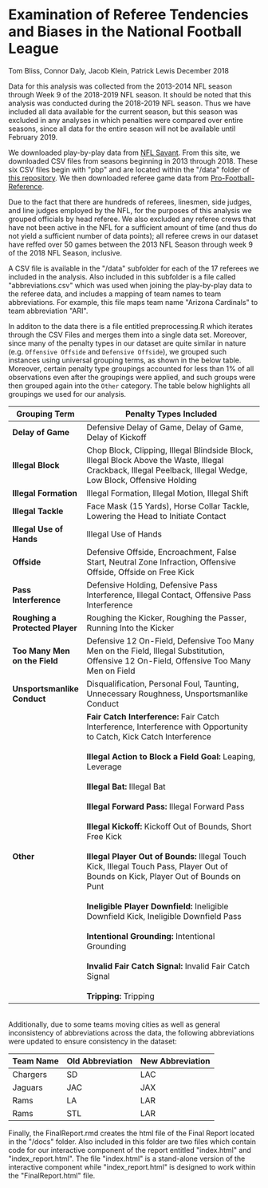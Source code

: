 Examination of Referee Tendencies and Biases in the National Football League
================
Tom Bliss, Connor Daly, Jacob Klein, Patrick Lewis
December 2018

Data for this analysis was collected from the 2013-2014 NFL season through Week 9 of the 2018-2019 NFL season. It should be noted that this analysis was conducted during the 2018-2019 NFL season. Thus we have included all data available for the current season, but this season was excluded in any analyses in which penalties were compared over entire seasons, since all data for the entire season will not be available until February 2019.

We downloaded play-by-play data from [NFL Savant](http://www.nflsavant.com/about.php?fbclid=IwAR3c8IZngQd0eE_0jp3Z401TdZXSBa8E-qEAX8J7J4uC3--CisVr7ZQfjEQ). From this site, we downloaded CSV files from seasons beginning in 2013 through 2018. These six CSV files begin with "pbp" and are located within the "/data" folder of [this repository](https://github.com/JacobK-/referee-visualizations). We then downloaded referee game data from [Pro-Football-Reference](https://www.pro-football-reference.com/officials/index.htm?fbclid=IwAR387n92do_jrcbwKAjKNR2Y_GSGpcnWMGbCbJ7Pwmx7AdpZQRSbmglfSfU).

Due to the fact that there are hundreds of referees, linesmen, side judges, and line judges employed by the NFL, for the purposes of this analysis we grouped officials by head referee. We also excluded any referee crews that have not been active in the NFL for a sufficient amount of time (and thus do not yield a sufficient number of data points); all referee crews in our dataset have reffed over 50 games between the 2013 NFL Season through week 9 of the 2018 NFL Season, inclusive.

A CSV file is available in the "/data" subfolder for each of the 17 referees we included in the analysis. Also included in this subfolder is a file called "abbreviations.csv" which was used when joining the play-by-play data to the referee data, and includes a mapping of team names to team abbreviations. For example, this file maps team name "Arizona Cardinals" to team abbreviation "ARI".

In additon to the data there is a file entitled preprocessing.R which iterates through the CSV Files and merges them into a single data set. Moreover, since many of the penalty types in our dataset are quite similar in nature (e.g. `Offensive Offside` and `Defensive Offside`), we grouped such instances using universal grouping terms, as shown in the below table. Moreover, certain penalty type groupings accounted for less than 1% of all observations even after the groupings were applied, and such groups were then grouped again into the `Other` category. The table below highlights all groupings we used for our analysis.

<table>
<colgroup>
<col width="17%" />
<col width="82%" />
</colgroup>
<thead>
<tr class="header">
<th>Grouping Term</th>
<th>Penalty Types Included</th>
</tr>
</thead>
<tbody>
<tr class="odd">
<td><strong> Delay of Game </strong></td>
<td>Defensive Delay of Game, Delay of Game, Delay of Kickoff</td>
</tr>
<tr class="even">
<td><strong> Illegal Block </strong></td>
<td>Chop Block, Clipping, Illegal Blindside Block, Illegal Block Above the Waste, Illegal Crackback, Illegal Peelback, Illegal Wedge, Low Block, Offensive Holding</td>
</tr>
<tr class="odd">
<td><strong> Illegal Formation </strong></td>
<td>Illegal Formation, Illegal Motion, Illegal Shift</td>
</tr>
<tr class="even">
<td><strong> Illegal Tackle </strong></td>
<td>Face Mask (15 Yards), Horse Collar Tackle, Lowering the Head to Initiate Contact</td>
</tr>
<tr class="odd">
<td><strong> Illegal Use of Hands </strong></td>
<td>Illegal Use of Hands</td>
</tr>
<tr class="even">
<td><strong> Offside </strong></td>
<td>Defensive Offside, Encroachment, False Start, Neutral Zone Infraction, Offensive Offside, Offside on Free Kick</td>
</tr>
<tr class="odd">
<td><strong> Pass Interference </strong></td>
<td>Defensive Holding, Defensive Pass Interference, Illegal Contact, Offensive Pass Interference</td>
</tr>
<tr class="even">
<td><strong> Roughing a Protected Player </strong></td>
<td>Roughing the Kicker, Roughing the Passer, Running Into the Kicker</td>
</tr>
<tr class="odd">
<td><strong> Too Many Men on the Field </strong></td>
<td>Defensive 12 On-Field, Defensive Too Many Men on the Field, Illegal Substitution, Offensive 12 On-Field, Offensive Too Many Men on Field</td>
</tr>
<tr class="even">
<td><strong> Unsportsmanlike Conduct </strong></td>
<td>Disqualification, Personal Foul, Taunting, Unnecessary Roughness, Unsportsmanlike Conduct</td>
</tr>
<tr class="odd">
<td><strong> Other </strong></td>
<td><strong>Fair Catch Interference:</strong> Fair Catch Interference, Interference with Opportunity to Catch, Kick Catch Interference<br><br><strong>Illegal Action to Block a Field Goal:</strong> Leaping, Leverage<br><br><strong>Illegal Bat:</strong> Illegal Bat<br><br><strong>Illegal Forward Pass:</strong> Illegal Forward Pass<br><br><strong>Illegal Kickoff:</strong> Kickoff Out of Bounds, Short Free Kick<br><br><strong>Illegal Player Out of Bounds:</strong> Illegal Touch Kick, Illegal Touch Pass, Player Out of Bounds on Kick, Player Out of Bounds on Punt <br><br><strong>Ineligible Player Downfield:</strong> Ineligible Downfield Kick, Ineligible Downfield Pass<br><br><strong>Intentional Grounding:</strong> Intentional Grounding<br><br><strong>Invalid Fair Catch Signal:</strong> Invalid Fair Catch Signal<br><br><strong>Tripping:</strong> Tripping</td>
</tr>
</tbody>
</table>

<br> Additionally, due to some teams moving cities as well as general inconsistency of abbreviations across the data, the following abbreviations were updated to ensure consistency in the dataset:

| Team Name | Old Abbreviation | New Abbreviation |
|-----------|------------------|------------------|
| Chargers  | SD               | LAC              |
| Jaguars   | JAC              | JAX              |
| Rams      | LA               | LAR              |
| Rams      | STL              | LAR              |

Finally, the FinalReport.rmd creates the html file of the Final Report located in the "/docs" folder. Also included in this folder are two files which contain code for our interactive component of the report entitled "index.html" and "index\_report.html". The file "index.html" is a stand-alone version of the interactive component while "index\_report.html" is designed to work within the "FinalReport.html" file.
